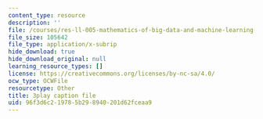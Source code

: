 ```yaml
---
content_type: resource
description: ''
file: /courses/res-ll-005-mathematics-of-big-data-and-machine-learning-january-iap-2020/96f3d6c219785b298940201d62fceaa9_tUk8o-ZbF4c.vtt
file_size: 105642
file_type: application/x-subrip
hide_download: true
hide_download_original: null
learning_resource_types: []
license: https://creativecommons.org/licenses/by-nc-sa/4.0/
ocw_type: OCWFile
resourcetype: Other
title: 3play caption file
uid: 96f3d6c2-1978-5b29-8940-201d62fceaa9
---
```

